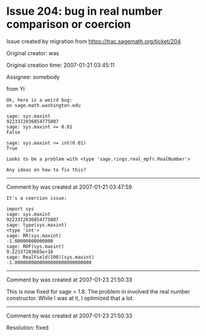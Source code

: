 # Issue 204: bug in real number comparison or coercion

Issue created by migration from https://trac.sagemath.org/ticket/204

Original creator: was

Original creation time: 2007-01-21 03:45:11

Assignee: somebody

from Yi


```
Ok, here is a weird bug:
on sage.math.washington.edu
 
sage: sys.maxint
9223372036854775807
sage: sys.maxint >= 0.01
False
 
sage: sys.maxint >= int(0.01)
True
 
Looks to be a problem with <type 'sage.rings.real_mpfr.RealNumber'>
 
Any ideas on how to fix this?
```



---

Comment by was created at 2007-01-21 03:47:59


```
It's a coercion issue:

import sys
sage: sys.maxint
9223372036854775807
sage: type(sys.maxint)
<type 'int'>
sage: RR(sys.maxint)
-1.00000000000000
sage: RDF(sys.maxint)
9.22337203685e+18
sage: RealField(100)(sys.maxint)
-1.0000000000000000000000000000
```



---

Comment by was created at 2007-01-23 21:50:33

This is now fixed for sage > 1.8.  The problem in involved the 
real number constructor.   While I was at it, I optimized that a lot.


---

Comment by was created at 2007-01-23 21:50:33

Resolution: fixed
